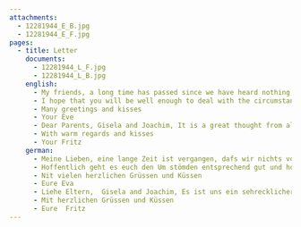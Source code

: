 ```yaml
---
attachments:
  - 12281944_E_B.jpg
  - 12281944_E_F.jpg
pages:
  - title: Letter
    documents:
      - 12281944_L_F.jpg
      - 12281944_L_B.jpg
    english:
      - My friends, a long time has passed since we have heard nothing from each other. We've tried several times to contact you through the Red Cross, but they've never gotten an answer.
      - I hope that you will be well enough to deal with the circumstances, and we hope that the long war will soon be over. We're fine so far, just waiting for news from you, Mama and Grete.
      - Many greetings and kisses
      - Your Eve
      - Dear Parents, Gisela and Joachim, It is a great thought from all the news that newspapers are telling you to know what a terrible mess you all have to endure. We have hope that you have been lucky enough to escape the first. It very utterly obvious to us that we do not do anything to make things difficult. Hopefully, the jigsaw puzzle game will end soon, so we'll be gracing and helping you to connect.
      - With warm regards and kisses
      - Your Fritz
    german:
      - Meine Lieben, eine lange Zeit ist vergangen, dafs wir nichts von einander gehört haben. Wir haben einige male versucht plurch das Rote Kreuz mit euch in Verbindung u treten, haben abes niemals  eine Antwort bekommen. 
      - Hoffentlich geht es euch den Um stömden entsprechend gut und hoffen wir, dafs der sehreckliche Krieg bald zu Ende ist. Uns geht es soweit gut, warten nur schrsülhtig auf Nachricht von Euch, Mama und Grete. 
      - Nit vielen herzlichen Grüssen und Küssen
      - Eure Eva
      - Liehe Eltern,  Gisela and Joachim, Es ist uns ein sehrecklicher Gedante aus all den Nachrichten, die durch dir Zeitungen ghlen, zu wissen, welah furchtbar Geschict Ihr alle erleiden musetet. Wir haben uns dir Hofferng, dass ihe glucklich genng gewesen seid, dem Aüssersten zu entgehen. Es ict uns sehr schemerzlich, dass wir nichts tun Körmen, Ener schweres tos zu erlichtern.  Hoffentlich ist das gransige Schanspiel bald zu Enden, sodass wir wieden uit Euch iu Verbindung treten Körnen und helfen.
      - Mit herzlichen Grüssen und Küssen
      - Eure  Fritz
---
```

  